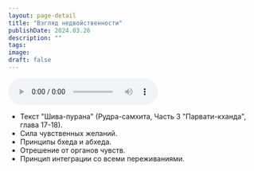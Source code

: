 ```yaml
---
layout: page-detail
title: "Взгляд недвойственности"
publishDate: 2024.03.26
description: ""
tags:
image:
draft: false
---
```


<audio title="2024.03.26 - Взгляд недвойственности.mp3" src="https://filer-api.advayta.org/v1.0/public/files/74787" controls=""></audio>

* Текст "Шива-пурана" (Рудра-самхита, Часть 3 "Парвати-кханда", глава 17-18).
* Сила чувственных желаний.
* Принципы бхеда и абхеда.
* Отрешение от органов чувств.
* Принцип интеграции со всеми переживаниями.

  

